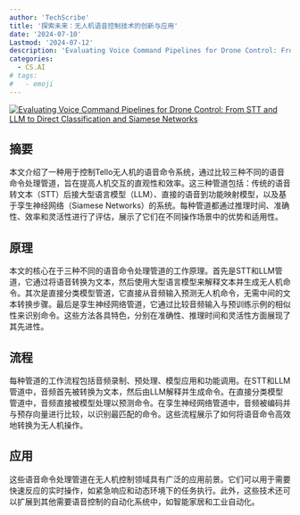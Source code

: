 ```yaml
---
author: 'TechScribe'
title: '探索未来：无人机语音控制技术的创新与应用'
date: '2024-07-10'
Lastmod: '2024-07-12'
description: 'Evaluating Voice Command Pipelines for Drone Control: From STT and LLM to Direct Classification and Siamese Networks'
categories:
  - CS.AI
# tags:
#   - emoji
---
```


[![Evaluating Voice Command Pipelines for Drone Control: From STT and LLM to Direct Classification and Siamese Networks](https://arxiv-research-1301205113.cos.ap-guangzhou.myqcloud.com/images/2407.08658v1.pdf_0.jpg)](https://arxiv.org/abs/2407.08658v1)

## 摘要

本文介绍了一种用于控制Tello无人机的语音命令系统，通过比较三种不同的语音命令处理管道，旨在提高人机交互的直观性和效率。这三种管道包括：传统的语音转文本（STT）后接大型语言模型（LLM）、直接的语音到功能映射模型，以及基于孪生神经网络（Siamese Networks）的系统。每种管道都通过推理时间、准确性、效率和灵活性进行了评估，展示了它们在不同操作场景中的优势和适用性。<!--more-->

## 原理

本文的核心在于三种不同的语音命令处理管道的工作原理。首先是STT和LLM管道，它通过将语音转换为文本，然后使用大型语言模型来解释文本并生成无人机命令。其次是直接分类模型管道，它直接从音频输入预测无人机命令，无需中间的文本转换步骤。最后是孪生神经网络管道，它通过比较音频输入与预训练示例的相似性来识别命令。这些方法各具特色，分别在准确性、推理时间和灵活性方面展现了其先进性。

## 流程

每种管道的工作流程包括音频录制、预处理、模型应用和功能调用。在STT和LLM管道中，音频首先被转换为文本，然后由LLM解释并生成命令。在直接分类模型管道中，音频直接被模型处理以预测命令。在孪生神经网络管道中，音频被编码并与预存向量进行比较，以识别最匹配的命令。这些流程展示了如何将语音命令高效地转换为无人机操作。

## 应用

这些语音命令处理管道在无人机控制领域具有广泛的应用前景。它们可以用于需要快速反应的实时操作，如紧急响应和动态环境下的任务执行。此外，这些技术还可以扩展到其他需要语音控制的自动化系统中，如智能家居和工业自动化。
